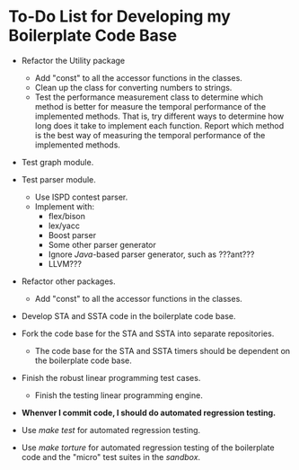 # To-Do List for Developing my Boilerplate Code Base


- Refactor the Utility package
	+ Add "const" to all the accessor functions in the classes.
	+ Clean up the class for converting numbers to strings.
	+ Test the performance measurement class to determine which
		method is better for measure the temporal performance of
		the implemented methods.
		That is, try different ways to determine how long does it
		take to implement each function.
		Report which method is the best way of measuring the
		temporal performance of the implemented methods.



- Test graph module.
- Test parser module.
	+ Use ISPD contest parser.
	+ Implement with:
		- flex/bison
		- lex/yacc
		- Boost parser
		- Some other parser generator
		- Ignore *Java*-based parser generator, such as ???ant???
		- LLVM???

- Refactor other packages.
	+ Add "const" to all the accessor functions in the classes.












- Develop STA and SSTA code in the boilerplate code base.
- Fork the code base for the STA and SSTA into separate repositories.
	+ The code base for the STA and SSTA timers should be dependent
		on the boilerplate code base.
- Finish the robust linear programming test cases.
	- Finish the testing linear programming engine.





- **Whenver I commit code, I should do automated regression testing.**
- Use *make test* for automated regression testing.
- Use *make torture* for automated regression testing of the
	boilerplate code and the "micro" test suites in the *sandbox*.



